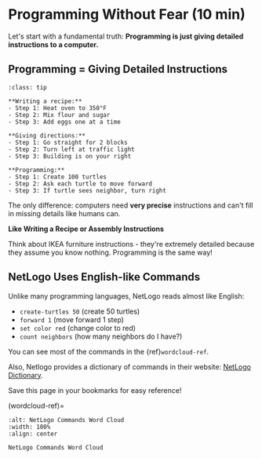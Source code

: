 # Programming Without Fear (10 min)

Let's start with a fundamental truth: **Programming is just giving detailed instructions to a computer.**

## Programming = Giving Detailed Instructions

```{admonition} Programming is Like...
:class: tip

**Writing a recipe:**
- Step 1: Heat oven to 350°F
- Step 2: Mix flour and sugar
- Step 3: Add eggs one at a time

**Giving directions:**  
- Step 1: Go straight for 2 blocks
- Step 2: Turn left at traffic light
- Step 3: Building is on your right

**Programming:**
- Step 1: Create 100 turtles  
- Step 2: Ask each turtle to move forward
- Step 3: If turtle sees neighbor, turn right
```

The only difference: computers need **very precise** instructions and can't fill in missing details like humans can.

**Like Writing a Recipe or Assembly Instructions**

Think about IKEA furniture instructions - they're extremely detailed because they assume you know nothing. Programming is the same way!

## NetLogo Uses English-like Commands

Unlike many programming languages, NetLogo reads almost like English:

- `create-turtles 50` (create 50 turtles)
- `forward 1` (move forward 1 step)  
- `set color red` (change color to red)
- `count neighbors` (how many neighbors do I have?)

You can see most of the commands in the {ref}`wordcloud-ref`.

Also, Netlogo provides a dictionary of commands in their website: [NetLogo Dictionary](https://ccl.northwestern.edu/netlogo/docs/dictionary.html).

Save this page in your bookmarks for easy reference!

(wordcloud-ref)=
```{figure} figures/netlogo_commands_wordcloud_clean.png
:alt: NetLogo Commands Word Cloud
:width: 100%
:align: center

NetLogo Commands Word Cloud
```

